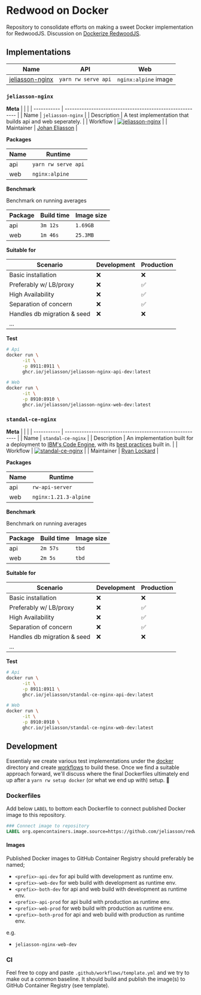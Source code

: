 # Redwood on Docker

Repository to consolidate efforts on making a sweet Docker implementation for RedwoodJS. Discussion on [Dockerize RedwoodJS](https://community.redwoodjs.com/t/dockerize-redwoodjs/2291).

## Implementations

| Name                                | API                 | Web                  |
| ----------------------------------- | ------------------- | -------------------- |
| [jeliasson-nginx](#jeliasson-nginx) | `yarn rw serve api` | `nginx:alpine` image |

### `jeliasson-nginx`

**Meta**
| | |
| ----------- | --------------------------------------------------------- |
| Name | `jeliasson-nginx` |
| Description | A test implementation that builds api and web seperately. |
| Workflow | [![jeliasson-nginx](https://github.com/jeliasson/redwoodjs-docker/actions/workflows/jeliasson-nginx.yml/badge.svg)](https://github.com/jeliasson/redwoodjs-docker/actions/workflows/jeliasson-nginx.yml) |
| Maintainer | [Johan Eliasson](https://github.com/jeliasson) |

**Packages**

| Name | Runtime             |
| ---- | ------------------- |
| api  | `yarn rw serve api` |
| web  | `nginx:alpine`      |

**Benchmark**

Benchmark on running averages

| Package | Build time | Image size |
| ------- | ---------- | ---------- |
| api     | `3m 12s`   | `1.69GB`   |
| web     | `1m 46s`   | `25.3MB`   |

**Suitable for**

| Scenario                    | Development | Production |
| --------------------------- | ----------- | ---------- |
| Basic installation          | ❌          | ❌         |
| Preferably w/ LB/proxy      | ❌          | ✅         |
| High Availability           | ❌          | ✅         |
| Separation of concern       | ❌          | ✅         |
| Handles db migration & seed | ❌          | ❌         |
| ...                         |             |            |

**Test**

```bash
# Api
docker run \
      -it \
      -p 8911:8911 \
      ghcr.io/jeliasson/jeliasson-nginx-api-dev:latest

# Web
docker run \
      -it \
      -p 8910:8910 \
      ghcr.io/jeliasson/jeliasson-nginx-web-dev:latest
```


### `standal-ce-nginx`

**Meta**
| | |
| ----------- | --------------------------------------------------------- |
| Name | `standal-ce-nginx` |
| Description | An implementation built for a deployment to [IBM's Code Engine](https://cloud.ibm.com/docs/codeengine?topic=codeengine-getting-started), with its [best practices](https://cloud.ibm.com/docs/codeengine?topic=codeengine-dockerfile) built in. |
| Workflow | [![standal-ce-nginx](https://github.com/jeliasson/redwoodjs-docker/actions/workflows/standal-ce-nginx.yml/badge.svg)](https://github.com/jeliasson/redwoodjs-docker/actions/workflows/standal-ce-nginx.yml) |
| Maintainer | [Ryan Lockard](https://github.com/realStandal) |

**Packages**

| Name | Runtime             |
| ---- | ------------------- |
| api  | `rw-api-server`     |
| web  | `nginx:1.21.3-alpine`      |

**Benchmark**

Benchmark on running averages

| Package | Build time | Image size |
| ------- | ---------- | ---------- |
| api     | `2m 57s`      | `tbd`      |
| web     | `2m 5s`      | `tbd`      |

**Suitable for**

| Scenario                    | Development | Production |
| --------------------------- | ----------- | ---------- |
| Basic installation          | ❌          | ❌         |
| Preferably w/ LB/proxy      | ❌          | ✅         |
| High Availability           | ❌          | ✅         |
| Separation of concern       | ❌          | ✅         |
| Handles db migration & seed | ❌          | ❌         |
| ...                         |             |            |

**Test**

```bash
# Api
docker run \
      -it \
      -p 8911:8911 \
      ghcr.io/jeliasson/standal-ce-nginx-api-dev:latest

# Web
docker run \
      -it \
      -p 8910:8910 \
      ghcr.io/jeliasson/standal-ce-nginx-web-dev:latest
```


## Development

Essentialy we create various test implementations under the [docker](docker) directory and create [workflows](.github/workflows) to build these. Once we find a suitable approach forward, we'll discuss where the final Dockerfiles ultimately end up after a `yarn rw setup docker` (or what we end up with) setup. 🚀

### Dockerfiles

Add below `LABEL` to bottom each Dockerfile to connect published Docker image to this repository.

```Dockerfile
### Connect image to repository
LABEL org.opencontainers.image.source=https://github.com/jeliasson/redwoodjs-docker
```

#### Images

Published Docker images to GitHub Container Registry should preferably be named;

- `<prefix>-api-dev` for api build with development as runtime env.
- `<prefix>-web-dev` for web build with development as runtime env.
- `<prefix>-both-dev` for api and web build with development as runtime env.
- `<prefix>-api-prod` for api build with production as runtime env.
- `<prefix>-web-prod` for web build with production as runtime env.
- `<prefix>-both-prod` for api and web build with production as runtime env.

e.g.

- `jeliasson-nginx-web-dev`

### CI

Feel free to copy and paste `.github/workflows/template.yml` and we try to make out a common baseline. It should build and publish the image(s) to GitHub Container Registry (see template).
